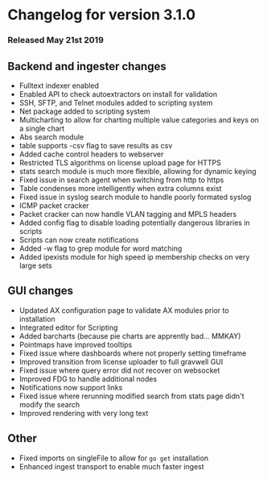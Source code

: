 # Changelog for version 3.1.0
  
### Released May 21st 2019

## Backend and ingester changes
* Fulltext indexer enabled
* Enabled API to check autoextractors on install for validation
* SSH, SFTP, and Telnet modules added to scripting system
* Net package added to scripting system
* Multicharting to allow for charting multiple value categories and keys on a single chart
* Abs search module
* table supports -csv flag to save results as csv
* Added cache control headers to webserver
* Restricted TLS algorithms on license upload page for HTTPS
* stats search module is much more flexible, allowing for dynamic keying
* Fixed issue in search agent when switching from http to https
* Table condenses more intelligently when extra columns exist
* Fixed issue in syslog search module to handle poorly formated syslog
* ICMP packet cracker
* Packet cracker can now handle VLAN tagging and MPLS headers
* Added config flag to disable loading potentially dangerous libraries in scripts
* Scripts can now create notifications
* Added -w flag to grep module for word matching
* Added ipexists module for high speed ip membership checks on very large sets

## GUI changes
* Updated AX configuration page to validate AX modules prior to installation
* Integrated editor for Scripting
* Added barcharts (because pie charts are apprently bad... MMKAY)
* Pointmaps have improved tooltips
* Fixed issue where dashboards where not properly setting timeframe
* Improved transition from license uploader to full gravwell GUI
* Fixed issue where query error did not recover on websocket
* Improved FDG to handle additional nodes
* Notifications now support links
* Fixed issue where rerunning modified search from stats page didn't modify the search
* Improved rendering with very long text

## Other
* Fixed imports on singleFile to allow for `go get` installation
* Enhanced ingest transport to enable much faster ingest
